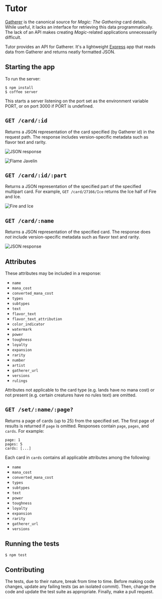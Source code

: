 # Tutor

[Gatherer][1] is the canonical source for _Magic: The Gathering_ card details.
While useful, it lacks an interface for retrieving this data programmatically.
The lack of an API makes creating _Magic_-related applications unnecessarily
difficult.

Tutor provides an API for Gatherer. It's a lightweight [Express][2] app that
reads data from Gatherer and returns neatly formatted JSON.

## Starting the app

To run the server:

    $ npm install
    $ coffee server

This starts a server listening on the port set as the environment variable PORT,
or on port 3000 if PORT is undefined.

## `GET /card/:id`

Returns a JSON representation of the card specified (by Gatherer id) in the
request path. The response includes version-specific metadata such as flavor
text and rarity.

![JSON response](http://f.cl.ly/items/2M160s0G0n0I0U0R3C3A/json-response.png)

![Flame Javelin][4]

## `GET /card/:id/:part`

Returns a JSON representation of the specified part of the specified multipart
card. For example, `GET /card/27166/Ice` returns the Ice half of Fire and Ice.

![Fire and Ice][5]

## `GET /card/:name`

Returns a JSON representation of the specified card. The response does *not*
include version-specific metadata such as flavor text and rarity.

![JSON response](http://f.cl.ly/items/1P3i1m0H3E3H2F0u1U0V/json-response.png)

## Attributes

These attributes may be included in a response:

  - `name`
  - `mana_cost`
  - `converted_mana_cost`
  - `types`
  - `subtypes`
  - `text`
  - `flavor_text`
  - `flavor_text_attribution`
  - `color_indicator`
  - `watermark`
  - `power`
  - `toughness`
  - `loyalty`
  - `expansion`
  - `rarity`
  - `number`
  - `artist`
  - `gatherer_url`
  - `versions`
  - `rulings`

Attributes not applicable to the card type (e.g. lands have no mana cost) or
not present (e.g. certain creatures have no rules text) are omitted.

## `GET /set/:name/:page?`

Returns a page of cards (up to 25) from the specified set. The first page of
results is returned if `page` is omitted. Responses contain `page`, `pages`,
and `cards`. For example:

    page: 1
    pages: 5
    cards: [...]

Each card in `cards` contains all applicable attributes among the following:

  - `name`
  - `mana_cost`
  - `converted_mana_cost`
  - `types`
  - `subtypes`
  - `text`
  - `power`
  - `toughness`
  - `loyalty`
  - `expansion`
  - `rarity`
  - `gatherer_url`
  - `versions`

## Running the tests

    $ npm test

## Contributing

The tests, due to their nature, break from time to time. Before making code
changes, update any failing tests (as an isolated commit). Then, change the
code and update the test suite as appropriate. Finally, make a pull request.


[1]: http://gatherer.wizards.com/
[2]: http://expressjs.com/
[3]: http://localhost:3000/
[4]: http://gatherer.wizards.com/Handlers/Image.ashx?multiverseid=146017&type=card
[5]: http://gatherer.wizards.com/Handlers/Image.ashx?multiverseid=27166&type=card&options=rotate90
